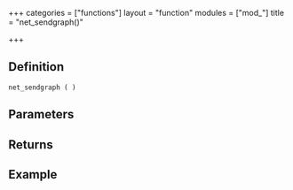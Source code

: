 +++
categories = ["functions"]
layout = "function"
modules = ["mod_"]
title = "net_sendgraph()"

+++

## Definition

    net_sendgraph ( )

## Parameters

## Returns

## Example
